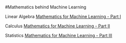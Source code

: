 #Mathematics behind Machine Learning

Linear Algebra
[Mathematics for Machine Learning - Part I](https://arshpreet-singh.medium.com/mathematics-for-machine-learning-part-i-c2c62b60441a)

Calculus
[Mathematics for Machine Learning - Part II](https://arshpreet-singh.medium.com/mathematics-for-machine-learning-part-ii-a0db5208d175)

Statistics
[Mathematics for Machine Learning - Part III](https://arshpreet-singh.medium.com/mathematics-for-machine-learning-part-iii-f8f889582ea4)
